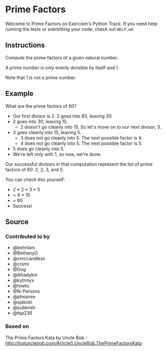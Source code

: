 # Prime Factors

Welcome to Prime Factors on Exercism's Python Track.
If you need help running the tests or submitting your code, check out `HELP.md`.

## Instructions

Compute the prime factors of a given natural number.

A prime number is only evenly divisible by itself and 1.

Note that 1 is not a prime number.

## Example

What are the prime factors of 60?

- Our first divisor is 2. 2 goes into 60, leaving 30.
- 2 goes into 30, leaving 15.
  - 2 doesn't go cleanly into 15. So let's move on to our next divisor, 3.
- 3 goes cleanly into 15, leaving 5.
  - 3 does not go cleanly into 5. The next possible factor is 4.
  - 4 does not go cleanly into 5. The next possible factor is 5.
- 5 does go cleanly into 5.
- We're left only with 1, so now, we're done.

Our successful divisors in that computation represent the list of prime
factors of 60: 2, 2, 3, and 5.

You can check this yourself:

- 2 * 2 * 3 * 5
- = 4 * 15
- = 60
- Success!

## Source

### Contributed to by

- @behrtam
- @BethanyG
- @cmccandless
- @crsmi
- @Dog
- @ikhadykin
- @kytrinyx
- @lowks
- @N-Parsons
- @pheanex
- @sjakobi
- @subkrish
- @tqa236

### Based on

The Prime Factors Kata by Uncle Bob - http://butunclebob.com/ArticleS.UncleBob.ThePrimeFactorsKata